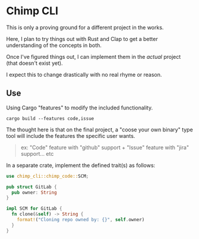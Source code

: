 # Chimp CLI
This is only a proving ground for a different project in the works. 

Here, I plan to try things out with Rust and Clap to get a better understanding of the concepts in both.

Once I've figured things out, I can implement them in the _actual_ project (that doesn't exist yet).

I expect this to change drastically with no real rhyme or reason.

## Use

Using Cargo "features" to modify the included functionality.

```shell
cargo build --features code,issue
```

The thought here is that on the final project, a "coose your own binary" type tool will include the features the specific user wants.

> ex: "Code" feature with "github" support + "Issue" feature with "jira" support... etc


In a separate crate, implement the defined trait(s) as follows:

```rust
use chimp_cli::chimp_code::SCM;

pub struct GitLab {
  pub owner: String
}

impl SCM for GitLab {
  fn clone(&self) -> String {
    format!("Cloning repo owned by: {}", self.owner)
  }
}
```